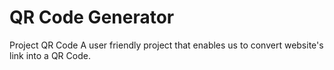 # QR Code Generator
Project QR Code
A user friendly project that enables us to convert website's link into a QR Code. 
